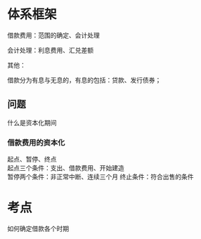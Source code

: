 # 体系框架

借款费用：范围的确定、会计处理

会计处理：利息费用、汇兑差额

其他：

借款分为有息与无息的，有息的包括：贷款、发行债券；

## 问题
什么是资本化期间

### 借款费用的资本化
起点、暂停、终点 \
起点三个条件：支出、借款费用、开始建造 \
暂停两个条件：非正常中断、连续三个月
终止条件：符合出售的条件



# 考点
如何确定借款各个时期
